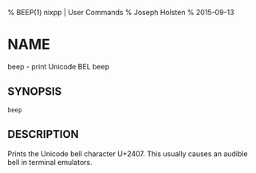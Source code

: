 % BEEP(1) nixpp | User Commands
% Joseph Holsten
% 2015-09-13

# NAME

beep - print Unicode BEL beep

## SYNOPSIS

`beep`

## DESCRIPTION

Prints the Unicode bell character U+2407. This usually causes an audible bell in terminal emulators.
